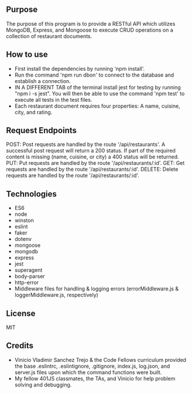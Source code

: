 ## Purpose
The purpose of this program is to provide a RESTful API which utilizes MongoDB, Express, and Mongoose to execute CRUD operations on a collection of restaurant documents.

## How to use
* First install the dependencies by running 'npm install'.
* Run the command 'npm run dbon' to connect to the database and establish a connection.
* IN A DIFFERENT TAB of the terminal install jest for testing by running "npm i -s jest". You will then be able to use the command 'npm test' to execute all tests in the test files.
* Each restaurant document requires four properties: A name, cuisine, city, and rating.

## Request Endpoints
POST: Post requests are handled by the route '/api/restaurants'. A successful post request will return a 200 status. If part of the required content is missing (name, cuisine, or city) a 400 status will be returned.
PUT: Put requests are handled by the route '/api/restaurants/:id'.
GET: Get requests are handled by the route '/api/restaurants/:id'.
DELETE: Delete requests are handled by the route '/api/restaurants/:id'.

## Technologies
* ES6
* node
* winston
* eslint
* faker
* dotenv
* mongoose
* mongodb
* express
* jest
* superagent
* body-parser
* http-error
* Middleware files for handling & logging errors (errorMiddleware.js & loggerMiddleware.js, respectively)

## License
MIT

## Credits
* Vinicio Vladimir Sanchez Trejo & the Code Fellows curriculum provided the base .eslintrc, .eslintignore, .gitignore, index.js, log.json, and server.js files upon which the command functions were built.
* My fellow 401JS classmates, the TAs, and Vinicio for help problem solving and debugging.
